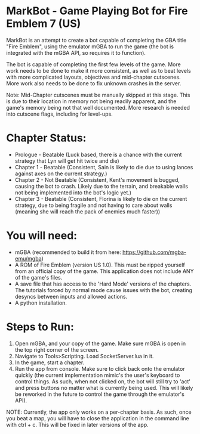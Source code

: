 # MarkBot - Game Playing Bot for Fire Emblem 7 (US)

MarkBot is an attempt to create a bot capable of completing the GBA title "Fire Emblem", using the emulator mGBA to run the game (the bot is integrated with the mGBA API, so requires it to function). 

The bot is capable of completing the first few levels of the game. More work needs to be done to make it more consistent, as well as to beat levels with more complicated layouts, objectives and mid-chapter cutscenes. More work also needs to be done to fix unknown crashes in the server. 

Note: Mid-Chapter cutscenes must be manually skipped at this stage. This is due to their location in memory not being readily apparent, and the game's memory being not that well documented. More research is needed into cutscene flags, including for level-ups.

# Chapter Status:
- Prologue - Beatable (Luck based, there is a chance with the current strategy that Lyn will get hit twice and die)
- Chapter 1 - Beatable (Consistent, Sain is likely to die due to using lances against axes on the current strategy.)
- Chapter 2 - Not Beatable (Consistent, Kent's movement is bugged, causing the bot to crash. Likely due to the terrain, and breakable walls not being implemented into the bot's logic yet.)
- Chapter 3 - Beatable (Consistent, Florina is likely to die on the current strategy, due to being fragile and not having to care about walls (meaning she will reach the pack of enemies much faster))

# You will need:

- mGBA (recommended to build it from here: https://github.com/mgba-emu/mgba)
- A ROM of Fire Emblem (version US 1.0). This must be ripped yourself from an official copy of the game. This application does not include ANY of the game's files.
- A save file that has access to the 'Hard Mode' versions of the chapters. The tutorials forced by normal mode cause issues with the bot, creating desyncs between inputs and allowed actions.
- A python installation.

# Steps to Run:

1. Open mGBA, and your copy of the game. Make sure mGBA is open in the top right corner of the screen.
2. Navigate to Tools>Scripting. Load SocketServer.lua in it.
3. In the game, start a chapter.
4. Run the app from  console. Make sure to click back onto the emulator quickly (the current implementation mimic's the user's keyboard to control things. As such, when not clicked on, the bot will still try to 'act' and press buttons no matter what is currently being used. This will likely be reworked in the future to control the game through the emulator's API).

NOTE: Currently, the app only works on a per-chapter basis. As such, once you beat a map, you will have to close the application in the command line with ctrl + c. This will be fixed in later versions of the app.
